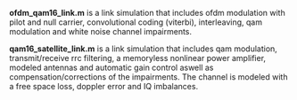 **ofdm_qam16_link.m** is a link simulation that includes ofdm modulation with pilot and null carrier, convolutional coding (viterbi), interleaving, qam modulation and white noise channel impairments.

**qam16_satellite_link.m** is a link simulation that includes qam modulation, transmit/receive rrc filtering, a memoryless nonlinear power amplifier, modeled antennas and automatic gain control aswell as compensation/corrections of the impairments. The channel is modeled with a free space loss, doppler error and IQ imbalances.
